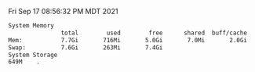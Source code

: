 Fri Sep 17 08:56:32 PM MDT 2021
```bash
System Memory
               total        used        free      shared  buff/cache   available
Mem:           7.7Gi       716Mi       5.0Gi       7.0Mi       2.0Gi       6.7Gi
Swap:          7.6Gi       263Mi       7.4Gi
System Storage
649M	.
```
